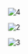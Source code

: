 
![4](https://user-images.githubusercontent.com/64726338/113341750-2c4ce800-934b-11eb-8d0b-067ae07d65dc.png)


![2](https://user-images.githubusercontent.com/64726338/113341803-3ff84e80-934b-11eb-943c-ea1bf12716d4.png)

![3](https://user-images.githubusercontent.com/64726338/113341843-4edf0100-934b-11eb-8de1-3db82da41f1d.png)
